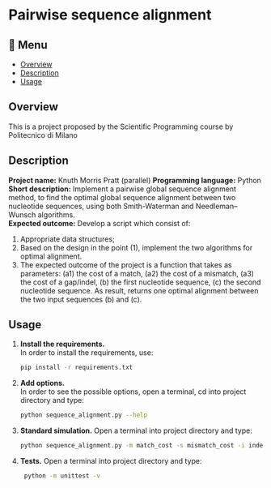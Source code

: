 # Pairwise sequence alignment

## :bookmark_tabs: Menu
* [Overview](#overview)
* [Description](#description)
* [Usage](#usage)

## Overview
This is a project proposed by the Scientific Programming course by Politecnico di Milano

## Description
**Project name:** Knuth Morris Pratt (parallel)
**Programming language:** Python  
**Short description:** Implement a pairwise global sequence alignment method, to find the optimal
global sequence alignment between two nucleotide sequences, using both Smith-Waterman and Needleman–Wunsch algorithms.  
**Expected outcome:** 
Develop a script which consist of:
1. Appropriate data structures;
2. Based on the design in the point (1), implement the two algorithms for optimal alignment.
3. The expected outcome of the project is a function that takes as parameters: (a1) the cost of a
match, (a2) the cost of a mismatch, (a3) the cost of a gap/indel, (b) the first nucleotide
sequence, (c) the second nucleotide sequence. As result, returns one optimal alignment
between the two input sequences (b) and (c).

## Usage

1. **Install the requirements.**  
    In order to install the requirements, use:  
    ```bash
    pip install -r requirements.txt
    ```
   
2. **Add options.**  
In order to see the possible options, open a terminal, cd into project directory and type:
   ```bash
   python sequence_alignment.py --help 
   ```

3. **Standard simulation.**
Open a terminal into project directory and type:
   ```bash
   python sequence_alignment.py -m match_cost -s mismatch_cost -i indel_cost -b first_sequence -c second_sequence -a algorithm -t alignments
   ```
   
4. **Tests.**
Open a terminal into project directory and type:
   ```bash
    python -m unittest -v
   ```